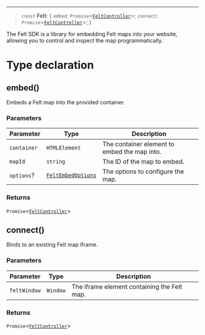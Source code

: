 ***

> `const` **Felt**: \{ `embed`: `Promise`\<[`FeltController`](FeltController.md)>; `connect`: `Promise`\<[`FeltController`](FeltController.md)>; }

The Felt SDK is a library for embedding Felt maps into your website,
allowing you to control and inspect the map programmatically.

# Type declaration

## embed()

Embeds a Felt map into the provided container.

### Parameters

| Parameter   | Type                                      | Description                                  |
| ----------- | ----------------------------------------- | -------------------------------------------- |
| `container` | `HTMLElement`                             | The container element to embed the map into. |
| `mapId`     | `string`                                  | The ID of the map to embed.                  |
| `options`?  | [`FeltEmbedOptions`](FeltEmbedOptions.md) | The options to configure the map.            |

### Returns

`Promise`\<[`FeltController`](FeltController.md)>

## connect()

Binds to an existing Felt map iframe.

### Parameters

| Parameter    | Type     | Description                                 |
| ------------ | -------- | ------------------------------------------- |
| `feltWindow` | `Window` | The iframe element containing the Felt map. |

### Returns

`Promise`\<[`FeltController`](FeltController.md)>
